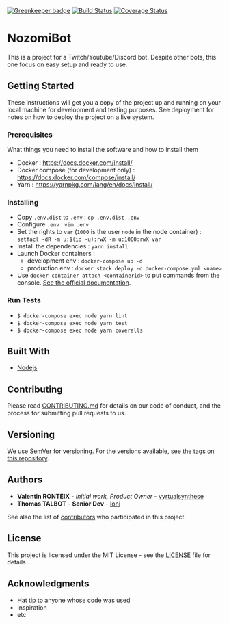 [![Greenkeeper badge](https://badges.greenkeeper.io/vyrtualsynthese/nozomiBot.svg)](https://greenkeeper.io/) [![Build Status](https://travis-ci.org/vyrtualsynthese/nozomiBot.svg?branch=master)](https://travis-ci.org/vyrtualsynthese/nozomiBot) [![Coverage Status](https://coveralls.io/repos/github/vyrtualsynthese/nozomiBot/badge.svg?branch=master)](https://coveralls.io/github/vyrtualsynthese/nozomiBot?branch=master)

# NozomiBot

This is a project for a Twitch/Youtube/Discord bot. Despite other bots, this one focus on easy setup and ready to use.

## Getting Started

These instructions will get you a copy of the project up and running on your local machine for development and testing purposes. See deployment for notes on how to deploy the project on a live system.

### Prerequisites

What things you need to install the software and how to install them

* Docker : https://docs.docker.com/install/
* Docker compose (for development only) : https://docs.docker.com/compose/install/
* Yarn : https://yarnpkg.com/lang/en/docs/install/

### Installing

* Copy `.env.dist` to `.env` : `cp .env.dist .env`
* Configure `.env` : `vim .env`
* Set the rights to `var` (`1000` is the user `node` in the node container) : `setfacl -dR -m u:$(id -u):rwX -m u:1000:rwX var`
* Install the dependencies : `yarn install`
* Launch Docker containers :
    * development env : `docker-compose up -d`
    * production env : `docker stack deploy -c docker-compose.yml <name>`
* Use `docker container attach <containerid>` to put commands from the console. [See the official documentation](https://docs.docker.com/engine/reference/commandline/attach/#parent-command).

### Run Tests

* `$ docker-compose exec node yarn lint`
* `$ docker-compose exec node yarn test`
* `$ docker-compose exec node yarn coveralls`

## Built With

* [Nodejs](https://nodejs.org/en/)

## Contributing

Please read [CONTRIBUTING.md](https://gist.github.com/PurpleBooth/b24679402957c63ec426) for details on our code of conduct, and the process for submitting pull requests to us.

## Versioning

We use [SemVer](http://semver.org/) for versioning. For the versions available, see the [tags on this repository](https://github.com/your/project/tags). 

## Authors

* **Valentin RONTEIX** - *Initial work, Product Owner* - [vyrtualsynthese](https://github.com/vyrtualsynthese)
* **Thomas TALBOT** - **Senior Dev** - [Ioni](https://github.com/Ioni14)

See also the list of [contributors](https://github.com/vyrtualsynthese/nozomiBot/graphs/contributors) who participated in this project.

## License

This project is licensed under the MIT License - see the [LICENSE](LICENSE) file for details

## Acknowledgments

* Hat tip to anyone whose code was used
* Inspiration
* etc
